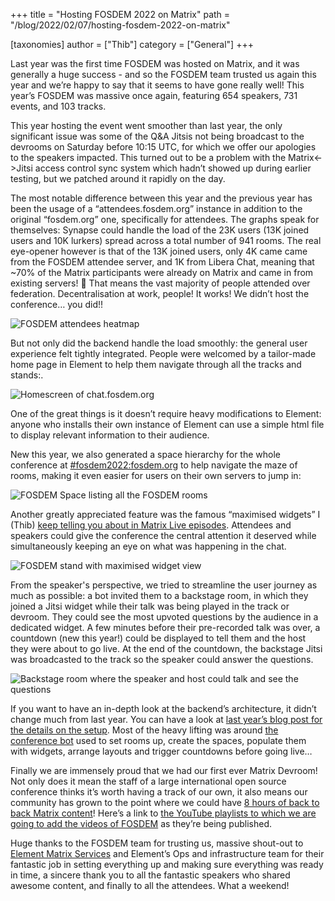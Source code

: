 +++
title = "Hosting FOSDEM 2022 on Matrix"
path = "/blog/2022/02/07/hosting-fosdem-2022-on-matrix"

[taxonomies]
author = ["Thib"]
category = ["General"]
+++

Last year was the first time FOSDEM was hosted on Matrix, and it was generally a huge success - and so the FOSDEM team trusted us again this year and we’re happy to say that it seems to have gone really well! This year’s FOSDEM was massive once again, featuring 654 speakers, 731 events, and 103 tracks.

This year hosting the event went smoother than last year, the only significant issue was some of the Q&A Jitsis not being broadcast to the devrooms on Saturday before 10:15 UTC, for which we offer our apologies to the speakers impacted. This turned out to be a problem with the Matrix&lt;->Jitsi access control sync system which hadn’t showed up during earlier testing, but we patched around it rapidly on the day.

The most notable difference between this year and the previous year has been the usage of a “attendees.fosdem.org” instance in addition to the original “fosdem.org” one, specifically for attendees. The graphs speak for themselves: Synapse could handle the load of the 23K users (13K joined users and 10K lurkers) spread across a total number of 941 rooms. The real eye-opener however is that of the 13K joined users, only 4K came came from the FOSDEM attendee server, and 1K from Libera Chat, meaning that ~70% of the Matrix participants were already on Matrix and came in from existing servers! 🤯 That means the vast majority of people attended over federation. Decentralisation at work, people! It works! We didn’t host the conference… you did!!

![FOSDEM attendees heatmap](/blog/img/2022-07-02-fosdem_attendees_heatmap.png)

But not only did the backend handle the load smoothly: the general user experience felt tightly integrated. People were welcomed by a tailor-made home page in Element to help them navigate through all the tracks and stands:.

![Homescreen of chat.fosdem.org](/blog/img/2022-07-02-fosdem_homescreen.png)

One of the great things is it doesn’t require heavy modifications to Element: anyone who installs their own instance of Element can use a simple html file to display relevant information to their audience.

New this year, we also generated a space hierarchy for the whole conference at [#fosdem2022:fosdem.org](https://matrix.to/#/#fosdem2022:fosdem.org) to help navigate the maze of rooms, making it even easier for users on their own servers to jump in:

![FOSDEM Space listing all the FOSDEM rooms](/blog/img/2022-07-02-fosdem_space.png)

Another greatly appreciated feature was the famous “maximised widgets” I (Thib) [keep telling you about in Matrix Live episodes](https://www.youtube.com/c/Matrixdotorg). Attendees and speakers could give the conference the central attention it deserved while simultaneously keeping an eye on what was happening in the chat. 

![FOSDEM stand with maximised widget view](/blog/img/2022-07-02-fosdem_stand.png)

From the speaker's perspective, we tried to streamline the user journey as much as possible: a bot invited them to a backstage room, in which they joined a Jitsi widget while their talk was being played in the track or devroom. They could see the most upvoted questions by the audience in a dedicated widget. A few minutes before their pre-recorded talk was over, a countdown (new this year!) could be displayed to tell them and the host they were about to go live. At the end of the countdown, the backstage Jitsi was broadcasted to the track so the speaker could answer the questions.

![Backstage room where the speaker and host could talk and see the questions](/blog/img/2022-07-02-fosdem_backstage.png)

If you want to have an in-depth look at the backend’s architecture, it didn’t change much from last year. You can have a look at [last year’s blog post for the details on the setup](https://matrix.org/blog/2021/02/15/how-we-hosted-fosdem-2021-on-matrix#how-was-it-built). Most of the heavy lifting was around [the conference bot](https://github.com/matrix-org/conference-bot) used to set rooms up, create the spaces, populate them with widgets, arrange layouts and trigger countdowns before going live…

Finally we are immensely proud that we had our first ever Matrix Devroom! Not only does it mean the staff of a large international open source conference thinks it’s worth having a track of our own, it also means our community has grown to the point where we could have [8 hours of back to back Matrix content](https://fosdem.org/2022/schedule/track/matrixorg_foundation_and_community/)! Here’s a link to [the YouTube playlists to which we are going to add the videos of FOSDEM](https://www.youtube.com/playlist?list=PLl5dnxRMP1hW7HxlJiHSox02MK9_KluLH) as they’re being published.

Huge thanks to the FOSDEM team for trusting us, massive shout-out to [Element Matrix Services](https://ems.element.io/) and Element’s Ops and infrastructure team for their fantastic job in setting everything up and making sure everything was ready in time, a sincere thank you to all the fantastic speakers who shared awesome content, and finally to all the attendees. What a weekend!

